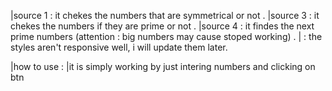 |source 1 : it chekes the numbers that are symmetrical or not . 
|source 3 : it chekes the numbers if they are prime or not . 
|source 4 : it findes the next prime numbers (attention : big numbers may cause stoped working) .
|<note> : the styles aren't responsive well, i will update them later.  

|how to use : 
|it is simply working by just intering numbers and clicking on btn

